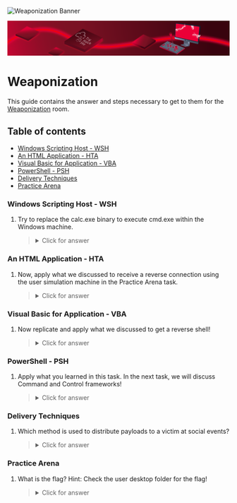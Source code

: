 ![Weaponization Banner](https://tryhackme-images.s3.amazonaws.com/user-uploads/62c435d1f4d84a005f5df811/room-content/07dbc3d30ed9fe203980fa15046d29eb.png)

<p align="center">
   <img src="https://github.com/Kevinovitz/TryHackMe_Writeups/blob/main/weaponization/Weaponization_Cover.png" alt="Weaponization Logo">
</p>

# Weaponization

This guide contains the answer and steps necessary to get to them for the [Weaponization](https://tryhackme.com/room/weaponization) room.

## Table of contents

- [Windows Scripting Host - WSH](#windows-scripting-host---wsh)
- [An HTML Application - HTA](#an-html-application---hta)
- [Visual Basic for Application - VBA](#visual-basic-for-application---vba)
- [PowerShell - PSH](#powershell---psh)
- [Delivery Techniques](#delivery-techniques)
- [Practice Arena ](#practice-arena)

### Windows Scripting Host - WSH


1. Try to replace the calc.exe binary to execute cmd.exe within the Windows machine.

   

   ><details><summary>Click for answer</summary></details>

### An HTML Application - HTA


1. Now, apply what we discussed to receive a reverse connection using the user simulation machine in the Practice Arena task.


   

   ><details><summary>Click for answer</summary></details>

### Visual Basic for Application - VBA


1. Now replicate and apply what we discussed to get a reverse shell!


   

   ><details><summary>Click for answer</summary></details>

### PowerShell - PSH


1. Apply what you learned in this task. In the next task, we will discuss Command and Control frameworks! 

   

   ><details><summary>Click for answer</summary></details>

### Delivery Techniques


1. Which method is used to distribute payloads to a victim at social events?

   

   ><details><summary>Click for answer</summary></details>

### Practice Arena 



1. What is the flag? Hint: Check the user desktop folder for the flag! 

   

   ><details><summary>Click for answer</summary></details>
